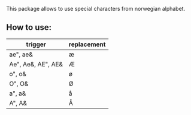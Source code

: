 This package allows to use special characters from norwegian alphabet.

## How to use:


| trigger | replacement |
|---------|-------------|
| ae", ae& |      æ       |
| Ae", Ae&, AE", AE& | Æ |
| o", o& | ø |
| O", O& | Ø  |
| a", a& | å |
| A", A& | Å |